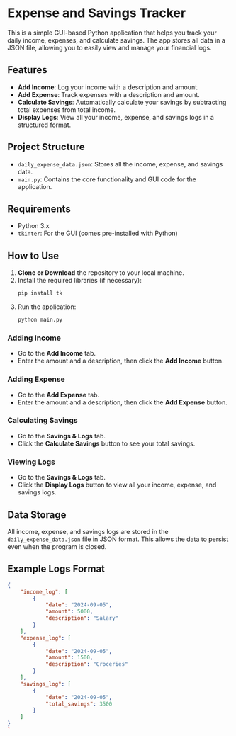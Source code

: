 # Expense and Savings Tracker

This is a simple GUI-based Python application that helps you track your daily income, expenses, and calculate savings. The app stores all data in a JSON file, allowing you to easily view and manage your financial logs.

## Features

- **Add Income**: Log your income with a description and amount.
- **Add Expense**: Track expenses with a description and amount.
- **Calculate Savings**: Automatically calculate your savings by subtracting total expenses from total income.
- **Display Logs**: View all your income, expense, and savings logs in a structured format.

## Project Structure

- `daily_expense_data.json`: Stores all the income, expense, and savings data.
- `main.py`: Contains the core functionality and GUI code for the application.

## Requirements

- Python 3.x
- `tkinter`: For the GUI (comes pre-installed with Python)

## How to Use

1. **Clone or Download** the repository to your local machine.
2. Install the required libraries (if necessary):
   ```bash
   pip install tk
   ```
3. Run the application:
   ```bash
   python main.py
   ```

### Adding Income
- Go to the **Add Income** tab.
- Enter the amount and a description, then click the **Add Income** button.

### Adding Expense
- Go to the **Add Expense** tab.
- Enter the amount and a description, then click the **Add Expense** button.

### Calculating Savings
- Go to the **Savings & Logs** tab.
- Click the **Calculate Savings** button to see your total savings.

### Viewing Logs
- Go to the **Savings & Logs** tab.
- Click the **Display Logs** button to view all your income, expense, and savings logs.

## Data Storage

All income, expense, and savings logs are stored in the `daily_expense_data.json` file in JSON format. This allows the data to persist even when the program is closed.

## Example Logs Format

```json
{
    "income_log": [
        {
            "date": "2024-09-05",
            "amount": 5000,
            "description": "Salary"
        }
    ],
    "expense_log": [
        {
            "date": "2024-09-05",
            "amount": 1500,
            "description": "Groceries"
        }
    ],
    "savings_log": [
        {
            "date": "2024-09-05",
            "total_savings": 3500
        }
    ]
}
`
